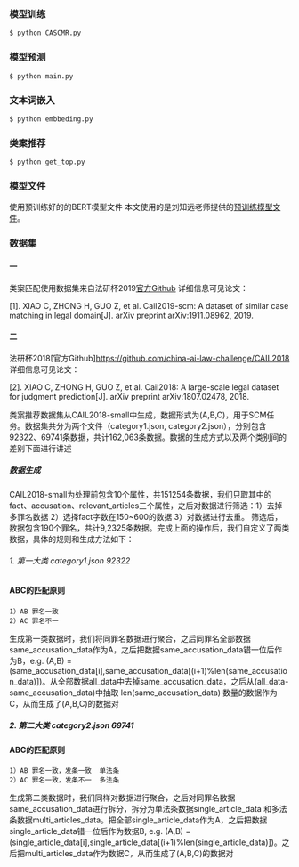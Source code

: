 ### 模型训练
```
$ python CASCMR.py
```

### 模型预测
```
$ python main.py
```

### 文本词嵌入
```
$ python embbeding.py
```

### 类案推荐
```
$ python get_top.py
```

### 模型文件
使用预训练好的的BERT模型文件
本文使用的是刘知远老师提供的[预训练模型文件](https://github.com/thunlp/OpenCLaP)。

### 数据集
  #### 一
  类案匹配使用数据集来自法研杯2019[官方Github](https://github.com/china-ai-law-challenge/CAIL2019)
  详细信息可见论文：

  [1].  XIAO C, ZHONG H, GUO Z, et al. Cail2019-scm: A dataset of similar case matching in legal domain[J]. arXiv preprint arXiv:1911.08962, 2019.


  #### 二
  法研杯2018[官方Github]https://github.com/china-ai-law-challenge/CAIL2018
  详细信息可见论文：

  [2].  XIAO C, ZHONG H, GUO Z, et al. Cail2018: A large-scale legal dataset for judgment prediction[J]. arXiv preprint arXiv:1807.02478, 2018.

  类案推荐数据集从CAIL2018-small中生成，数据形式为(A,B,C)，用于SCM任务。数据集共分为两个文件（category1.json, category2.json），分别包含92322、69741条数据，共计162,063条数据。数据的生成方式以及两个类别间的差别下面进行讲述
  ##### 数据生成
  CAIL2018-small为处理前包含10个属性，共151254条数据，我们只取其中的fact、accusation、relevant_articles三个属性，之后对数据进行筛选：1）去掉多罪名数据 2）选择fact字数在150~600的数据 3）对数据进行去重。
  筛选后，数据包含190个罪名，共计9,2325条数据。完成上面的操作后，我们自定义了两类数据，具体的规则和生成方法如下：

  ###### 1. 第一大类  category1.json  92322
   #### ABC的匹配原则
    1）AB 罪名一致
    2）AC 罪名不一

  生成第一类数据时，我们将同罪名数据进行聚合，之后同罪名全部数据same_accusation_data作为A，之后把数据same_accusation_data错一位后作为B，e.g. (A,B) = (same_accusation_data[i],same_accusation_data[(i+1)%len(same_accusation_data)])。从全部数据all_data中去掉same_accusation_data，之后从(all_data-same_accusation_data)中抽取 len(same_accusation_data) 数量的数据作为C，从而生成了(A,B,C)的数据对

  ##### 2. 第二大类  category2.json  69741
   #### ABC的匹配原则 
    1）AB 罪名一致，发条一致  单法条  
    2）AC 罪名一致，发条不一  多法条

  生成第二类数据时，我们同样对数据进行聚合，之后对同罪名数据same_accusation_data进行拆分，拆分为单法条数据single_article_data 和多法条数据multi_articles_data。把全部single_article_data作为A，之后把数据single_article_data错一位后作为数据B, e.g. (A,B) = (single_article_data[i],single_article_data[(i+1)%len(single_article_data)])。之后把multi_articles_data作为数据C，从而生成了(A,B,C)的数据对



